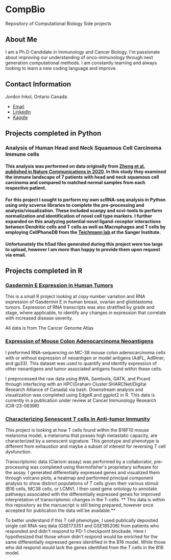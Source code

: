 # CompBio
Repository of Computational Biology Side projects

## About Me
I am a Ph.D Candidate in Immunology and Cancer Biology. I'm passionate about improving our understanding of onco-immunology through next generation computational methods. 
I am constantly learning and always looking to learn a new coding language and improve. 

## Contact Information
Jordon Inkol, Ontario Canada
- [Email](mailto:jinkol@uoguelph.com?subject=[GitHub]%20Source%20Han%20Sans)
- [LinkedIn](https://www.linkedin.com/in/jordon-inkol-145932257)
- [Kaggle](https://www.kaggle.com/jordoninkol)

## Projects completed in Python

### Analysis of Human Head and Neck Squamous Cell Carcinoma Immune cells

#### This analysis was performed on data originally from [**Zheng et al.** published in Nature Communications in 2020](https://www.nature.com/articles/s41467-020-20019-0). In this study they examined the immune landscape of 7 patients with head and neck squamous cell carcinoma and compared to matched normal samples from each respective patient. 

#### For this project I sought to perform my own scRNA-seq analysis in Python using only scverse libraries to complete the pre-processing and analysis/visualization. These included scanpy and scvi-tools to perform normalization and identification of novel cell type markers. I further expanded on this analyzing potential novel ligand-receptor interactions between Dendritic cells and T cells as well as Macrophages and T cells by employing CellPhoneDB from the [Teichmann lab](http://www.teichlab.org/) at the Sanger Institute. 

#### Unfortunately the h5ad files generated during this project were too large to upload, however I am more than happy to provide them upon request via email. 


## Projects completed in R
### [Gasdermin E Expression in Human Tumors](R_Projects/Gasdermin_E_Expresion_in_Human_Tumors)
This is a small R project looking at copy number variation and RNA expression of Gasdermin E in human breast, ovarian and glioblastoma tumors.
Expression of RNA transcripts was also stratified by grade and stage, where applicable, to identify any changes in expression that correlate with increased disease severity.

All data is from The Cancer Genome Atlas

### [Expression of Mouse Colon Adenocarcinoma Neoantigens](R_Projects/Mouse-Tumor-Neoantigen)

I preformed RNA-sequencing on MC-38 mouse colon adenocarcinoma cells with or without expression of neoantigen or model antigens (AdFL, Ad9mer, and gp33). This dataset was used to quantify and identify expression of other neoantigens and tumor associated antigens found within these cells.

I preprocessed the raw data using BWA, Samtools, GATK, and Picard through interfacing with an HPC(Graham Cluster:SHARCNet/Digital Research Alliance of Canada) via bash. Downstream analysis and visualization was completed using EdgeR and ggplot2 in R. This data is currently in a publication under review at Cancer Immunology Research (CIR-23-0639R)

### [Characterizing Senescent T cells in Anti-tumor Immunity](R_Projects/Characterizing-senescent-T-cells-in-anti-tumor-immunity)
This project is looking at how T cells found within the B16F10 mouse melanoma model, a melanoma that posses high metastatic capacity, are characterized by a senescent signature. This genotype and phenotype is different from exhaustion and maybe a subset of interest for reversing T cell dysfunction.

Transcriptomic data (Clariom assay) was performed by a collaborator, pre-processing was completed using thermofisher's proprietary software for the assay. I generated differentially expressed genes and visualized them through volcano plots, a heatmap and performed principal component analysis to show distinct populations of T cells given their various stimuli (B16 cells, MC38 cells, or LCMV). I then used gene ontology to annotate pathways associated with the differentially expressed genes for improved interpretation of transcriptomic changes in the T-cells. ** This data is within this repository as the manuscript is still being prepared, however once accepted for publication the data will be available.**

To better understand if this T cell phenotype, I used publically deposited single cell RNA-seq data (GSE173351 and GSE185206) from patients who responded and didn't respond to PD-1 checkpoint blockade. Here I hypothesized that those whom didn't respond would be enriched for the same differentially expressed genes identified in the B16 model. While those who did respond would lack the genes identified from the T cells in the B16 model.


